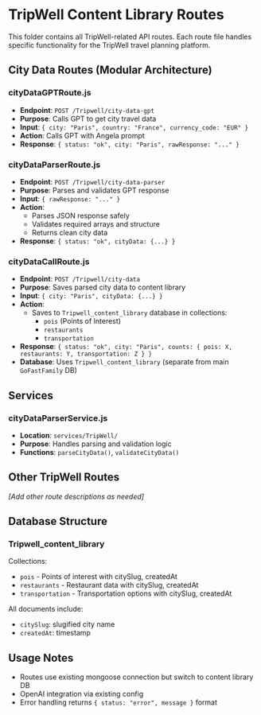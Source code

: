 # TripWell Content Library Routes

This folder contains all TripWell-related API routes. Each route file handles specific functionality for the TripWell travel planning platform.

## City Data Routes (Modular Architecture)

### cityDataGPTRoute.js
- **Endpoint**: `POST /Tripwell/city-data-gpt`
- **Purpose**: Calls GPT to get city travel data
- **Input**: `{ city: "Paris", country: "France", currency_code: "EUR" }`
- **Action**: Calls GPT with Angela prompt
- **Response**: `{ status: "ok", city: "Paris", rawResponse: "..." }`

### cityDataParserRoute.js
- **Endpoint**: `POST /Tripwell/city-data-parser`
- **Purpose**: Parses and validates GPT response
- **Input**: `{ rawResponse: "..." }`
- **Action**: 
  - Parses JSON response safely
  - Validates required arrays and structure
  - Returns clean city data
- **Response**: `{ status: "ok", cityData: {...} }`

### cityDataCallRoute.js
- **Endpoint**: `POST /Tripwell/city-data`
- **Purpose**: Saves parsed city data to content library
- **Input**: `{ city: "Paris", cityData: {...} }`
- **Action**: 
  - Saves to `Tripwell_content_library` database in collections:
    - `pois` (Points of Interest)
    - `restaurants` 
    - `transportation`
- **Response**: `{ status: "ok", city: "Paris", counts: { pois: X, restaurants: Y, transportation: Z } }`
- **Database**: Uses `Tripwell_content_library` (separate from main `GoFastFamily` DB)

## Services

### cityDataParserService.js
- **Location**: `services/TripWell/`
- **Purpose**: Handles parsing and validation logic
- **Functions**: `parseCityData()`, `validateCityData()`

## Other TripWell Routes

*[Add other route descriptions as needed]*

## Database Structure

### Tripwell_content_library
Collections:
- `pois` - Points of interest with citySlug, createdAt
- `restaurants` - Restaurant data with citySlug, createdAt  
- `transportation` - Transportation options with citySlug, createdAt

All documents include:
- `citySlug`: slugified city name
- `createdAt`: timestamp

## Usage Notes

- Routes use existing mongoose connection but switch to content library DB
- OpenAI integration via existing config
- Error handling returns `{ status: "error", message }` format
